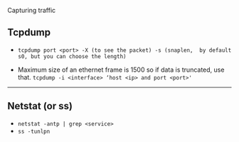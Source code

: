 Capturing traffic

## Tcpdump 

- ```tcpdump port <port> -X (to see the packet) -s (snaplen,  by default s0, but you can choose the length)```

- Maximum size of an ethernet frame is 1500 so if data is truncated, use that.
```tcpdump -i <interface> ‘host <ip> and port <port>'```

---
## Netstat (or ss)

- ```netstat -antp | grep <service>```
- ```ss -tunlpn```